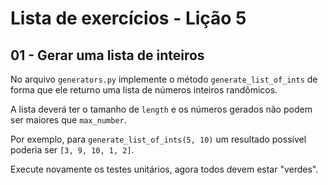 # Lista de exercícios - Lição 5

## 01 - Gerar uma lista de inteiros

No arquivo `generators.py` implemente o método `generate_list_of_ints` de forma que ele returno uma lista de números inteiros randômicos.

A lista deverá ter o tamanho de `length` e os números gerados não podem ser maiores que `max_number`.

Por exemplo, para `generate_list_of_ints(5, 10)` um resultado possível poderia ser `[3, 9, 10, 1, 2]`.

Execute novamente os testes unitários, agora todos devem estar "verdes".